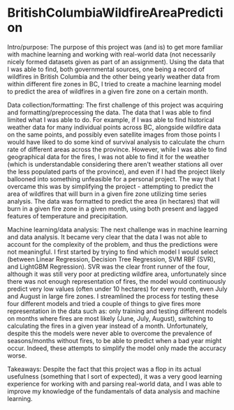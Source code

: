 # BritishColumbiaWildfireAreaPrediction
Intro/purpose:
The purpose of this project was (and is) to get more familiar with machine learning and working with real-world data (not necessarily nicely formed datasets given as part of an assignment). 
Using the data that I was able to find, both governmental sources, one being a record of wildfires in British Columbia and the other being yearly weather data from within different fire zones in BC, I
tried to create a machine learning model to predict the area of wildfires in a given fire zone on a certain month.

Data collection/formatting:
The first challenge of this project was acquiring and formatting/preprocessing the data. The data that I was able to find limited what I was able to do. For example, if I was able to find historical weather
data for many individual points across BC, alongside wildfire data on the same points, and possibly even satellite images from those points I would have liked to do some kind of survival analysis to
calculate the churn rate of different areas across the province. However, while I was able to find geographical data for the fires, I was not able to find it for the weather (which is understandable considering
there aren't weather stations all over the less populated parts of the province), and even if I had the project likely ballooned into something unfeasible for a personal project. The way that I overcame
this was by simplifying the project - attempting to predict the area of wildfires that will burn in a given fire zone utilizing time series analysis. The data was formatted to predict the area (in hectares) 
that will burn in a given fire zone in a given month, using both present and lagged features of temperature and precipitation.

Machine learning/data analysis:
The next challenge was in machine learning and data analysis. It became very clear that the data I was not able to account for the complexity of the problem, and thus the predictions were not meaningful.
I first started by trying to find which model I would select (between Linear Regression, Decision Tree Regression, SVM RBF (SVR), and LightGBM Regression). SVR was the clear front runner of the four,
although it was still very poor at predicting wildfire area, unfortunately since there was not enough representation of fires, the model would continuously predict very low values (often under 10 hectares)
for every month, even July and August in large fire zones. I streamlined the process for testing these four different models and tried a couple of things to give fires more representation in the data such as:
only training and testing different models on months where fires are most likely (June, July, August), switching to calculating the fires in a given year instead of a month. Unfortunately, despite this the
models were never able to overcome the prevalence of seasons/months without fires, to be able to predict when a bad year might occur. Indeed, these attempts to simplify the model only made the accuracy worse.

Takeaways:
Despite the fact that this project was a flop in its actual usefulness (something that I sort of expected), it was a very good learning experience for working with and parsing real-world data, and I was
able to improve my knowledge of the fundamentals of data analysis and machine learning.
